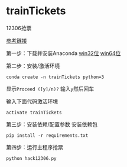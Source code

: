 # trainTickets
12306抢票

[参考链接](https://github.com/xiaoshun007/12306Python)

第一步：下载并安装Anaconda
[win32位](https://repo.continuum.io/archive/Anaconda3-5.0.1-Windows-x86.exe)
[win64位](https://repo.continuum.io/archive/Anaconda3-5.0.1-Windows-x86_64.exe) 

第二步：安装/激活环境
```
conda create -n trainTickets python=3
```

显示``Proceed ([y]/n)?``
输入``y``然后回车

输入下面代码激活环境
```
activate trainTickets
```

第三步：安装依赖/配置参数
安装依赖包
```
pip install -r requirements.txt
```

第四步：运行主程序抢票
```
python hack12306.py
```










